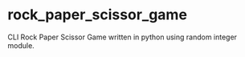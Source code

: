 # rock_paper_scissor_game
CLI Rock Paper Scissor Game written in python using random integer module.
